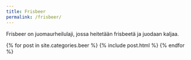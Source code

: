 ```yaml
---
title: Frisbeer
permalink: /frisbeer/
---
```


Frisbeer on juomaurheilulaji, jossa heitetään frisbeetä ja juodaan kaljaa.

{% for post in site.categories.beer %}
  {% include post.html %}
{% endfor %}
